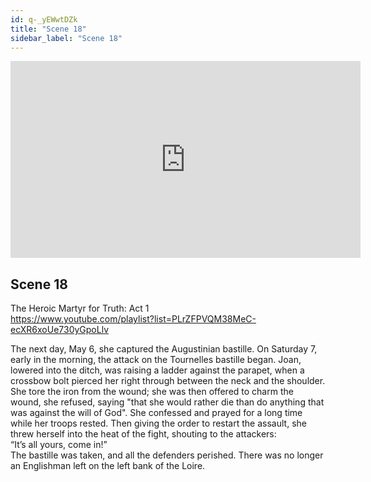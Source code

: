 ```yaml
---
id: q-_yEWwtDZk
title: "Scene 18"
sidebar_label: "Scene 18"
---
```


<div class="video-float-container">
  <iframe
    width="560"
    height="315"
    src="https://www.youtube.com/embed/q-_yEWwtDZk"
    title="YouTube video player"
    frameborder="0"
    allow="accelerometer; autoplay; clipboard-write; encrypted-media; gyroscope; picture-in-picture; web-share"
    referrerpolicy="strict-origin-when-cross-origin"
    allowfullscreen
  ></iframe>
</div>

## Scene 18

The Heroic Martyr for Truth: Act 1   
https://www.youtube.com/playlist?list=PLrZFPVQM38MeC-ecXR6xoUe730yGpoLlv 

The next day, May 6, she captured the Augustinian bastille. On Saturday 7, early in the morning, the attack on the Tournelles bastille began. Joan, lowered into the ditch, was raising a ladder against the parapet, when a crossbow bolt pierced her right through between the neck and the shoulder. She tore the iron from the wound; she was then offered to charm the wound, she refused, saying "that she would rather die than do anything that was against the will of God". She confessed and prayed for a long time while her troops rested. Then giving the order to restart the assault, she threw herself into the heat of the fight, shouting to the attackers:  
“It’s all yours, come in!”  
The bastille was taken, and all the defenders perished. There was no longer an Englishman left on the left bank of the Loire.
